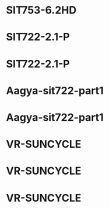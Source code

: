 # SIT753-6.2HD
# SIT722-2.1-P
# SIT722-2.1-P
# Aagya-sit722-part1
# Aagya-sit722-part1
# VR-SUNCYCLE
# VR-SUNCYCLE
# VR-SUNCYCLE
